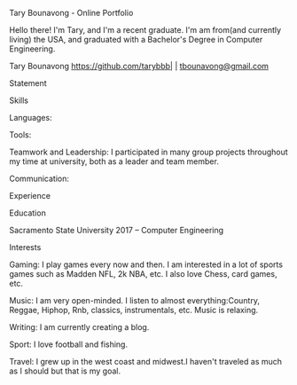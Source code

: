 Tary Bounavong - Online Portfolio

Hello there! I'm Tary, and I'm a recent graduate. I'm am from(and currently living) the USA, and graduated with a Bachelor's Degree in Computer Engineering.

Tary Bounavong https://github.com/tarybbb| | tbounavong@gmail.com

Statement

Skills

Languages:

Tools:

Teamwork and Leadership: I participated in many group projects throughout my time at university, both as a leader and team member.

Communication:

Experience

Education

Sacramento State University 2017 – Computer Engineering

Interests

Gaming: I play games every now and then. I am interested in a lot of sports games such as Madden NFL, 2k NBA, etc. I also love Chess, card games, etc.

Music: I am very open-minded. I listen to almost everything:Country, Reggae, Hiphop, Rnb, classics, instrumentals, etc. Music is relaxing.

Writing: I am currently creating a blog.

Sport: I love football and fishing.

Travel: I grew up in the west coast and midwest.I haven't traveled as much as I should but that is my goal.

